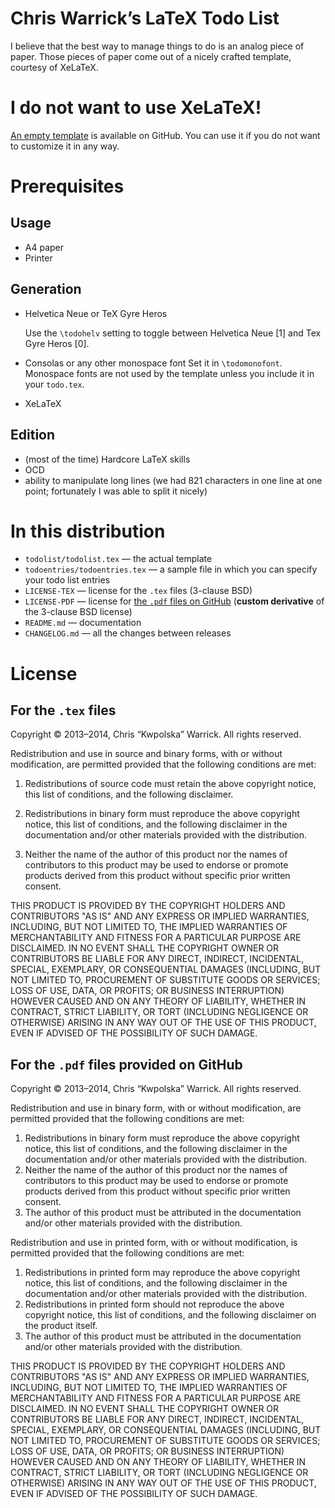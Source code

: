 Chris Warrick’s LaTeX Todo List
===============================

I believe that the best way to manage things to do is an analog piece of
paper.  Those pieces of paper come out of a nicely crafted template,
courtesy of XeLaTeX.

I do not want to use XeLaTeX!
=============================

[An empty template][ghrel] is available on GitHub.  You can use it if
you do not want to customize it in any way.

Prerequisites
=============

Usage
-----

* A4 paper
* Printer

Generation
----------

* Helvetica Neue or TeX Gyre Heros

  Use the `\todohelv` setting to toggle between Helvetica Neue [1] and Tex Gyre
  Heros [0].

* Consolas or any other monospace font
  Set it in `\todomonofont`.  Monospace fonts are not used by the template
  unless you include it in your `todo.tex`.
* XeLaTeX

Edition
-------

* (most of the time) Hardcore LaTeX skills
* OCD
* ability to manipulate long lines (we had 821 characters in one line at one
  point; fortunately I was able to split it nicely)

In this distribution
====================

* `todolist/todolist.tex` — the actual template
* `todoentries/todoentries.tex` — a sample file in which you can specify
  your todo list entries
* `LICENSE-TEX` — license for the `.tex` files (3-clause BSD)
* `LICENSE-PDF` — license for [the `.pdf` files on GitHub][ghrel]
  (**custom derivative** of the 3-clause BSD license)
* `README.md` — documentation
* `CHANGELOG.md` — all the changes between releases

[ghrel]: https://github.com/Kwpolska/todolist/releases

License
=======

For the `.tex` files
--------------------

Copyright © 2013–2014, Chris “Kwpolska” Warrick.
All rights reserved.

Redistribution and use in source and binary forms, with or without
modification, are permitted provided that the following conditions are
met:

1. Redistributions of source code must retain the above copyright
   notice, this list of conditions, and the following disclaimer.

2. Redistributions in binary form must reproduce the above copyright
   notice, this list of conditions, and the following disclaimer in the
   documentation and/or other materials provided with the distribution.

3. Neither the name of the author of this product nor the names of
   contributors to this product may be used to endorse or promote
   products derived from this product without specific prior written
   consent.

THIS PRODUCT IS PROVIDED BY THE COPYRIGHT HOLDERS AND CONTRIBUTORS
"AS IS" AND ANY EXPRESS OR IMPLIED WARRANTIES, INCLUDING, BUT NOT
LIMITED TO, THE IMPLIED WARRANTIES OF MERCHANTABILITY AND FITNESS FOR
A PARTICULAR PURPOSE ARE DISCLAIMED.  IN NO EVENT SHALL THE COPYRIGHT
OWNER OR CONTRIBUTORS BE LIABLE FOR ANY DIRECT, INDIRECT, INCIDENTAL,
SPECIAL, EXEMPLARY, OR CONSEQUENTIAL DAMAGES (INCLUDING, BUT NOT
LIMITED TO, PROCUREMENT OF SUBSTITUTE GOODS OR SERVICES; LOSS OF USE,
DATA, OR PROFITS; OR BUSINESS INTERRUPTION) HOWEVER CAUSED AND ON ANY
THEORY OF LIABILITY, WHETHER IN CONTRACT, STRICT LIABILITY, OR TORT
(INCLUDING NEGLIGENCE OR OTHERWISE) ARISING IN ANY WAY OUT OF THE USE
OF THIS PRODUCT, EVEN IF ADVISED OF THE POSSIBILITY OF SUCH DAMAGE.

For the `.pdf` files provided on GitHub
---------------------------------------

Copyright © 2013–2014, Chris “Kwpolska” Warrick.
All rights reserved.

Redistribution and use in binary form, with or without modification,
are permitted provided that the following conditions are met:

1. Redistributions in binary form must reproduce the above copyright
   notice, this list of conditions, and the following disclaimer in the
   documentation and/or other materials provided with the distribution.
2. Neither the name of the author of this product nor the names of
   contributors to this product may be used to endorse or promote
   products derived from this product without specific prior written
   consent.
3. The author of this product must be attributed in the documentation
   and/or other materials provided with the distribution.

Redistribution and use in printed form, with or without modification,
is permitted provided that the following conditions are met:

1. Redistributions in printed form may reproduce the above copyright
   notice, this list of conditions, and the following disclaimer in the
   documentation and/or other materials provided with the distribution.
2. Redistributions in printed form should not reproduce the above
   copyright notice, this list of conditions, and the following
   disclaimer on the product itself.
3. The author of this product must be attributed in the documentation
   and/or other materials provided with the distribution.

THIS PRODUCT IS PROVIDED BY THE COPYRIGHT HOLDERS AND CONTRIBUTORS
"AS IS" AND ANY EXPRESS OR IMPLIED WARRANTIES, INCLUDING, BUT NOT
LIMITED TO, THE IMPLIED WARRANTIES OF MERCHANTABILITY AND FITNESS FOR
A PARTICULAR PURPOSE ARE DISCLAIMED.  IN NO EVENT SHALL THE COPYRIGHT
OWNER OR CONTRIBUTORS BE LIABLE FOR ANY DIRECT, INDIRECT, INCIDENTAL,
SPECIAL, EXEMPLARY, OR CONSEQUENTIAL DAMAGES (INCLUDING, BUT NOT
LIMITED TO, PROCUREMENT OF SUBSTITUTE GOODS OR SERVICES; LOSS OF USE,
DATA, OR PROFITS; OR BUSINESS INTERRUPTION) HOWEVER CAUSED AND ON ANY
THEORY OF LIABILITY, WHETHER IN CONTRACT, STRICT LIABILITY, OR TORT
(INCLUDING NEGLIGENCE OR OTHERWISE) ARISING IN ANY WAY OUT OF THE USE
OF THIS PRODUCT, EVEN IF ADVISED OF THE POSSIBILITY OF SUCH DAMAGE.
